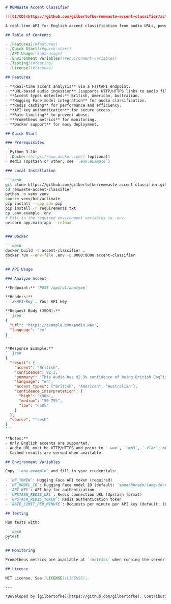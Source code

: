 ````markdown name=README.md
# REMWaste Accent Classifier

[![CI/CD](https://github.com/gilbertofke/remwaste-accent-classifier/actions/workflows/main.yml/badge.svg)](https://github.com/gilbertofke/remwaste-accent-classifier/actions)

A real-time API for English accent classification from audio URLs, powered by Hugging Face models, Redis caching, and Prometheus monitoring.

## Table of Contents

- [Features](#features)
- [Quick Start](#quick-start)
- [API Usage](#api-usage)
- [Environment Variables](#environment-variables)
- [Testing](#testing)
- [License](#license)

## Features

- **Real-time accent analysis** via a FastAPI endpoint.
- **URL-based audio ingestion** (supports HTTP/HTTPS links to audio files).
- **Accent types detected:** British, American, Australian.
- **Hugging Face model integration** for audio classification.
- **Redis caching** for performance and efficiency.
- **API key authentication** for secure access.
- **Rate limiting** to prevent abuse.
- **Prometheus metrics** for monitoring.
- **Docker support** for easy deployment.

## Quick Start

### Prerequisites

- Python 3.10+
- [Docker](https://www.docker.com/) (optional)
- Redis (Upstash or other, see `.env.example`)

### Local Installation

```bash
git clone https://github.com/gilbertofke/remwaste-accent-classifier.git
cd remwaste-accent-classifier
python -m venv venv
source venv/bin/activate
pip install --upgrade pip
pip install -r requirements.txt
cp .env.example .env
# Fill in the required environment variables in .env
uvicorn app.main:app --reload
```

### Docker

```bash
docker build -t accent-classifier .
docker run --env-file .env -p 8000:8000 accent-classifier
```

## API Usage

### Analyze Accent

**Endpoint:** `POST /api/v1/analyze`

**Headers:**
- `X-API-Key`: Your API key

**Request Body (JSON):**
```json
{
  "url": "https://example.com/audio.wav",
  "language": "en"
}
```

**Response Example:**
```json
{
  "result": {
    "accent": "British",
    "confidence": 92.3,
    "summary": "This audio has 92.3% confidence of being British English",
    "language": "en",
    "accent_types": ["British", "American", "Australian"],
    "confidence_interpretation": {
      "high": "≥80%",
      "medium": "50-79%",
      "low": "<50%"
    }
  },
  "source": "fresh"
}
```

**Notes:**
- Only English accents are supported.
- Audio URL must be HTTP/HTTPS and point to `.wav`, `.mp3`, `.flac`, or `.ogg` files.
- Cached results are served when available.

## Environment Variables

Copy `.env.example` and fill in your credentials:

- `HF_TOKEN`: Hugging Face API token (required)
- `HF_MODEL_ID`: Hugging Face model ID (default: `speechbrain/lang-id-voxlingua107-ecapa`)
- `API_KEY`: API key for authentication
- `UPSTASH_REDIS_URL`: Redis connection URL (Upstash format)
- `UPSTASH_REDIS_TOKEN`: Redis authentication token
- `RATE_LIMIT_PER_MINUTE`: Requests per minute per API key (default: 10)

## Testing

Run tests with:

```bash
pytest
```

## Monitoring

Prometheus metrics are available at `/metrics` when running the server.

## License

MIT License. See [LICENSE](LICENSE).

---

*Developed by [gilbertofke](https://github.com/gilbertofke). Contributions welcome!*
````